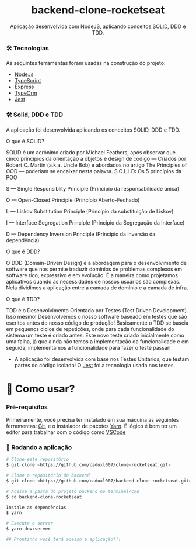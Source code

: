 <h1 align="center">backend-clone-rocketseat</h1>
<p align="center">Aplicação desenvolvida com NodeJS, aplicando conceitos SOLID, DDD e TDD.</p>


### 🛠 Tecnologias

As seguintes ferramentas foram usadas na construção do projeto:

- [NodeJs](https://nodejs.org/en/)
- [TypeScript](https://www.typescriptlang.org/)
- [Express](https://expressjs.com/pt-br/)
- [TypeOrm](https://typeorm.io/#/)
- [Jest](https://jestjs.io/)


### 🛠 Solid, DDD e TDD

A aplicação foi desenvolvida aplicando os conceitos SOLID, DDD e TDD.

O que é SOLID?

SOLID é um acrônimo criado por Michael Feathers, após observar que cinco princípios da orientação a objetos e design de código — Criados por Robert C. Martin (a.k.a. Uncle Bob) e abordados no artigo The Principles of OOD — poderiam se encaixar nesta palavra.
S.O.L.I.D: Os 5 princípios da POO

S — Single Responsiblity Principle (Princípio da responsabilidade única)

O — Open-Closed Principle (Princípio Aberto-Fechado)

L — Liskov Substitution Principle (Princípio da substituição de Liskov)

I — Interface Segregation Principle (Princípio da Segregação da Interface)

D — Dependency Inversion Principle (Princípio da inversão da dependência)


O que é DDD?

O DDD (Domain-Driven Design) é a abordagem para o desenvolvimento de software que nos permite traduzir domínios de problemas complexos em software rico, expressivo e em evolução. É a maneira como projetamos aplicativos quando as necessidades de nossos usuários são complexas. Nela dividimos a aplicação entre a camada de domínio e a camada de infra.


O que é TDD?

TDD é o Desenvolvimento Orientado por Testes (Test Driven Development). Isso mesmo! Desenvolvemos o nosso software baseado em testes que são escritos antes do nosso código de produção! 
Basicamente o TDD se baseia em pequenos ciclos de repetições, onde para cada funcionalidade do sistema um teste é criado antes. Este novo teste criado inicialmente como uma falha, já que ainda não temos a implementação da funcionalidade e em seguida, implementamos a funcionalidade para fazer o teste passar!

* A aplicação foi desenvolvida com base nos Testes Unitários, que testam partes do código isolado! O [Jest](https://jestjs.io/) foi a tecnologia usada nos testes.


<h1>📱 Como usar?</h1>

### Pré-requisitos

Primeiramente, você precisa ter instalado em sua máquina as seguintes ferramentas:
[Git](https://git-scm.com), e o instalador de pacotes [Yarn](https://yarnpkg.com/). 
E lógico é bom ter um editor para trabalhar com o código como [VSCode](https://code.visualstudio.com/)

### 🎲 Rodando a aplicação

```bash
# Clone este repositório
$ git clone <https://github.com/caduxl007/clone-rocketseat.git>

# Clone o repositório do backend
$ git clone <https://github.com/caduxl007/backend-clone-rocketseat.git>

# Acesse a pasta do projeto backend no terminal/cmd
$ cd backend-clone-rocketseat

Instale as dependências
$ yarn

# Execute o server
$ yarn dev:server

## Prontinho você terá acesso a aplicação!!!
```
